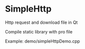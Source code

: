 # SimpleHttp
Http request and download file in Qt

Compile static library with pro file

Example: demo/simpleHttpDemo.cpp
